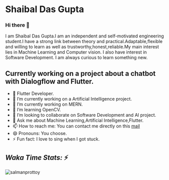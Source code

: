 # Shaibal Das Gupta



### Hi there 👋

<!--
**SHAIBAL657/SHAIBAL657** is a ✨ _special_ ✨ repository because its `README.md` (this file) appears on your GitHub profile. -->

I am Shaibal Das Gupta.I am an independent and self-motivated engineering student.I have a strong link between theory and practical.Adaptable,flexible and willing to learn as well as trustworthy,honest,reliable.My main interest lies in Machine Learning and Computer vision. I also have interest in Software Development. I am always curious to learn something new.


## Currently working on a project about a chatbot with Dialogflow and Flutter.

- 🔭 Flutter Developer.
- 🔭 I’m currently working on a Artificial Intelligence project.
- 🔭 I’m currently working on MERN.
- 🌱 I’m learning OpenCV.
- 👯 I’m looking to collaborate on Software Development and AI project.
- 💬 Ask me about Machine Learning,Artificial Intelligence,Flutter.
- 📫 How to reach me: You can contact me directly on this [mail](shaibaldas1998@gmail.com)
- 😄 Pronouns: You choose.
- ⚡ Fun fact: I love to sing when I got stuck.

## _Waka Time Stats:_ ⚡
    
<p><img align="center" src="https://github-readme-stats.vercel.app/api/wakatime?username=Shaibal&layout=compact" alt="salmanprottoy" /></p>
